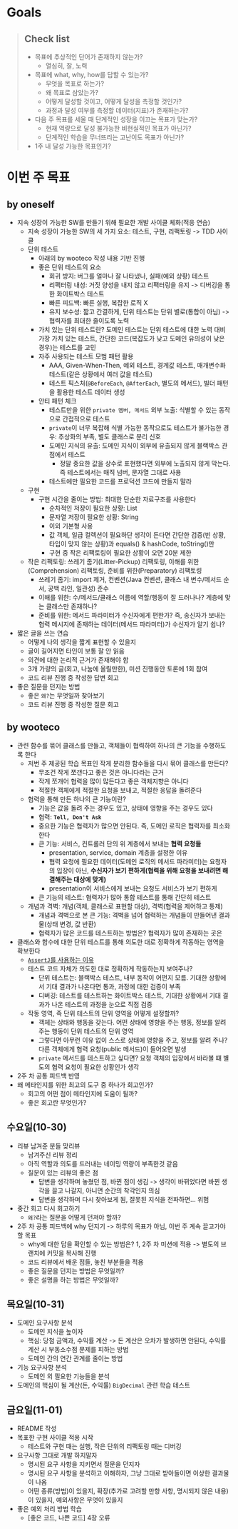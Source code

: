 # Goals

> ## Check list
> - 목표에 추상적인 단어가 존재하지 않는가?
>   - 열심히, 잘, 노력
> - 목표에 what, why, how를 답할 수 있는가?
>   - 무엇을 목표로 하는가?
>   - 왜 목표로 삼았는가?
>   - 어떻게 달성할 것이고, 어떻게 달성을 측정할 것인가?
>   - 과정과 달성 여부를 측정할 데이터(지표)가 존재하는가?
> - 다음 주 목표를 세울 때 단계적인 성장을 이끄는 목표가 맞는가?
>   - 현재 역량으로 달성 불가능한 비현실적인 목표가 아닌가?
>   - 단계적인 학습을 무너뜨리는 고난이도 목표가 아닌가?
> - 1주 내 달성 가능한 목표인가?

# 이번 주 목표

## by oneself
- 지속 성장이 가능한 SW를 만들기 위해 필요한 개발 사이클 체화(적응 연습)
  - 지속 성장이 가능한 SW의 세 가지 요소: 테스트, 구현, 리팩토링 -> TDD 사이클
  - 단위 테스트
    - 아래의 by wooteco 작성 내용 기반 진행
    - 좋은 단위 테스트의 요소
      - 회귀 방지: 버그를 얼마나 잘 나타냈나, 실패(예외 상황) 테스트
      - 리팩터링 내성: 거짓 양성을 내지 않고 리팩터링을 유지 -> 디버깅을 통한 화이트박스 테스트
      - 빠른 피드백: 빠른 실행, 복잡한 로직 X
      - 유지 보수성: 짧고 간결하게, 단위 테스트는 단위 별로(통합이 아님) -> 협력자를 최대한 줄이도록 노력
    - 가치 있는 단위 테스트란? 도메인 테스트는 단위 테스트에 대한 노력 대비 가장 가치 있는 테스트, 간단한 코드(복잡도가 낮고 도메인 유의성이 낮은 경우)는 테스트를 고민
    - 자주 사용되는 테스트 모범 패턴 활용
      - AAA, Given-When-Then, 예외 테스트, 경계값 테스트, 매개변수화 테스트(같은 상황에서 여러 값을 테스트)
      - 테스트 픽스처(`@BeforeEach`, `@AfterEach`, 별도의 메서드), 빌더 패턴을 활용한 테스트 데이터 생성
    - 안티 패턴 체크
      - 테스트만을 위한 `private 멤버, 메서드` 외부 노출: 식별할 수 있는 동작으로 간접적으로 테스트
      - `private`이 너무 복잡해 식별 가능한 동작으로도 테스트가 불가능한 경우: 추상화의 부족, 별도 클래스로 분리 신호
      - 도메인 지식의 유출: 도메인 지식이 외부에 유출되지 않게 블랙박스 관점에서 테스트
        - 정말 중요한 값을 상수로 표현했다면 외부에 노출되지 않게 막는다. 즉 테스트에서는 매직 넘버, 문자열 그대로 사용
      - 테스트에만 필요한 코드를 프로덕션 코드에 만들지 말라
  - 구현
    - 구현 시간을 줄이는 방법: 최대한 단순한 자료구조를 사용한다
      - 순차적인 저장이 필요한 상황: List
      - 문자열 저장이 필요한 상황: String
      - 이외 기본형 사용
      - 값 객체, 일급 컬렉션이 필요하단 생각이 든다면 간단한 검증(빈 상황, 타입이 맞지 않는 상황)과 equals() & hashCode, toString()만
      - 구현 중 작은 리팩토링이 필요한 상황이 오면 20분 제한
  - 작은 리팩토링: 쓰레기 줍기(Litter-Pickup) 리팩토링, 이해를 위한(Comprehension) 리팩토링, 준비를 위한(Preparatory) 리팩토링
    - 쓰레기 줍기: import 제거, 컨벤션(Java 컨벤션, 클래스 내 변수/메서드 순서, 공백 라인, 일관성) 준수
    - 이해를 위한: 수/메서드/클래스 이름에 역할/행동이 잘 드러나나? 계층에 맞는 클래스만 존재하나?
    - 준비를 위한: 메서드 파라미터가 수신자에게 편한가? 즉, 송신자가 보내는 협력 메시지에 존재하는 데이터(메서드 파라미터)가 수신자가 알기 쉽나?
- 짧은 글을 쓰는 연습
  - 어떻게 나의 생각을 짧게 표현할 수 있을지
  - 글이 길어지면 타인이 보통 잘 안 읽음
  - 의견에 대한 논리적 근거가 존재해야 함
  - 3개 가량의 글(회고, 나눔에 올릴만한), 미션 진행동안 토론에 1회 참여
  - 코드 리뷰 진행 중 작성한 답변 회고
- 좋은 질문을 던지는 방법
  - 좋은 `왜?`는 무엇일까 찾아보기
  - 코드 리뷰 진행 중 작성한 질문 회고

## by wooteco
- 관련 함수를 묶어 클래스를 만들고, 객체들이 협력하여 하나의 큰 기능을 수행하도록 한다
  - 저번 주 제공된 학습 목표인 작게 분리한 함수들을 다시 묶어 클래스를 만든다?
    - 무조건 작게 쪼갠다고 좋은 것은 아니다라는 근거
    - 작게 쪼개어 협력을 많이 많든다고 좋은 객체지향은 아니다
    - 적절한 객체에게 적절한 요청을 보내고, 적절한 응답을 돌려준다
  - 협력을 통해 만든 하나의 큰 기능이란?
    - 기능은 값을 돌려 주는 경우도 있고, 상태에 영향을 주는 경우도 있다
    - 협력: **`Tell, Don't Ask`**
    - 중요한 기능은 협력자가 많으면 안된다. 즉, 도메인 로직은 협력자를 최소화 한다
    - 큰 기능: 서비스, 컨트롤러 단의 위 계층에서 보내는 **협력 요청들**
      - presentation, service, domain 계층을 설정한 이유
      - 협력 요청에 필요한 데이터(도메인 로직의 메서드 파라미터)는 요청자의 입장이 아닌, **수신자가 보기 편하게(협력을 위해 요청을 보내려면 해결해주는 대상에 맞게)**
      - presentation이 서비스에게 보내는 요청도 서비스가 보기 편하게
    - 큰 기능의 테스트: 협력자가 많아 통합 테스트를 통해 간단히 테스트
  - 개념과 격벽: 개념(객체, 클래스로 표현할 대상), 격벽(협력을 제어하고 통제)
    - 개념과 격벽으로 본 큰 기능: 격벽을 넘어 협력하는 개념들이 만들어낸 결과물(상태 변경, 값 반환)
    - 협력자가 많은 코드를 테스트하는 방법은? 협력자가 많이 존재하는 곳은 
- 클래스와 함수에 대한 단위 테스트를 통해 의도한 대로 정확하게 작동하는 영역을 확보한다 
  - [`AssertJ`를 사용하는 이유](https://github.com/ykmxxi/java-racingcar-7/blob/ykmxxi/docs/concept_bulkhead.md)
  - 테스트 코드 자체가 의도한 대로 정확하게 작동하는지 보여주나?
    - 단위 테스트는: 블랙박스 테스트, 내부 동작이 어떤지 모름. 기대한 상황에서 기대 결과가 나온다면 통과, 과정에 대한 검증이 부족
    - 디버깅: 테스트를 테스트하는 화이트박스 테스트, 기대한 상황에서 기대 결과가 나온 테스트의 과정을 눈으로 직접 검증
  - 작동 영역, 즉 단위 테스트의 단위 영역을 어떻게 설정할까?
    - 객체는 상태와 행동을 갖는다. 어떤 상태에 영향을 주는 행동, 정보를 알려 주는 행동이 단위 테스트의 단위 영역
    - 그렇다면 아무런 이유 없이 스스로 상태에 영향을 주고, 정보를 알려 주나? 다른 객체에게 협력 요청(public 메서드)이 들어오면 발생
    - `private` 메서드를 테스트하고 싶다면? 요청 객체의 입장에서 바라볼 떄 별도의 협력 요청이 필요한 상황인가 생각
- 2주 차 공통 피드백 반영
- 왜 메타인지를 위한 최고의 도구 중 하나가 회고인가?
  - 회고의 어떤 점이 메타인지에 도움이 될까?
  - 좋은 회고란 무엇인가?

## 수요일(10-30)
- 리뷰 남겨준 분들 맞리뷰
  - 남겨주신 리뷰 정리
  - 아직 역할과 의도를 드러내는 네이밍 역량이 부족한것 같음
  - 질문이 있는 리뷰의 좋은 점
    - 답변을 생각하며 놓쳤던 점, 바뀐 점이 생김 -> 생각이 바뀌었다면 바뀐 생각을 끌고 나갈지, 아니면 순간의 착각인지 의심
    - 답변을 생각하며 다시 찾아보게 됨, 잘못된 지식을 전파하면... 위험
- 중간 회고 다시 회고하기
  - `왜?`라는 질문을 어떻게 던져야 할까?
- 2주 차 공통 피드백에 why 던지기 -> 하루의 목표가 아님, 이번 주 계속 끌고가야할 목표
  - why에 대한 답을 확인할 수 있는 방법은? 1, 2주 차 미션에 적용 -> 별도의 브랜치에 커밋을 복사해 진행
  - 코드 리뷰에서 배운 점들, 놓친 부분들을 적용
  - 좋은 질문을 던지는 방법은 무엇일까?
  - 좋은 설명을 하는 방법은 무엇일까?

## 목요일(10-31)
- 도메인 요구사항 분석
  - 도메인 지식을 높이자
  - 핵심: 당첨 금액과, 수익률 계산 -> 돈 계산은 오차가 발생하면 안된다, 수익률 계산 시 부동소수점 문제를 피하는 방법
  - 도메인 간의 연간 관계를 줄이는 방법
- 기능 요구사항 분석
  - 도메인 외 필요한 기능들을 분석
- 도메인의 핵심이 될 계산(돈, 수익률) `BigDecimal` 관련 학습 테스트

## 금요일(11-01)
- README 작성
- 목표한 구현 사이클 적용 시작
  - 테스트와 구현 때는 실행, 작은 단위의 리팩토링 때는 디버깅
- 요구사항 그대로 개발 하지말자
  - 명시된 요구 사항을 지키면서 질문을 던지자
  - 명시된 요구 사항을 분석하고 이해하자, 그냥 그대로 받아들이면 이상한 결과물이 나옴
  - 어떤 종류(방법)이 있을지, 확장(추가로 고려할 만항 사항, 명시되지 않은 내용)이 있을지, 예외사항은 무엇이 있을지
- 좋은 예외 처리 방법 학습
  - [좋은 코드, 나쁜 코드] 4장 오류
